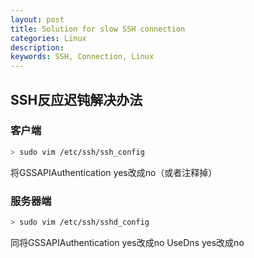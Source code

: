 ```yaml
---
layout: post
title: Solution for slow SSH connection
categories: Linux
description: 
keywords: SSH, Connection, Linux
---
```


## SSH反应迟钝解决办法

### 客户端

```bash
> sudo vim /etc/ssh/ssh_config
```

将GSSAPIAuthentication yes改成no（或者注释掉）

### 服务器端

```bash
> sudo vim /etc/ssh/sshd_config
```

同将GSSAPIAuthentication yes改成no
UseDns yes改成no
